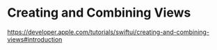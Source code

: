 # Creating and Combining Views    

https://developer.apple.com/tutorials/swiftui/creating-and-combining-views#introduction
